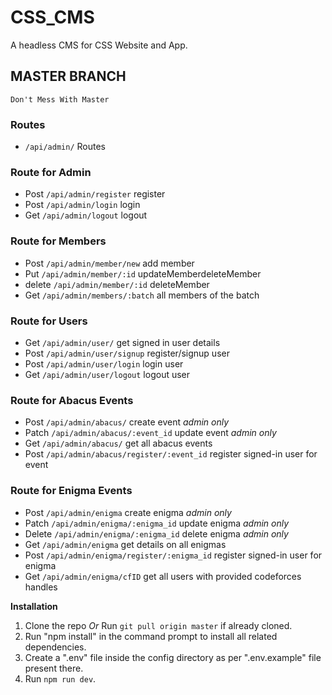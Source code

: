 # CSS_CMS

A headless CMS for CSS Website and App.

## MASTER BRANCH

`Don't Mess With Master`

### Routes

- `/api/admin/` Routes

### Route for Admin

- Post `/api/admin/register` register
- Post `/api/admin/login` login
- Get `/api/admin/logout` logout

### Route for Members

- Post `/api/admin/member/new` add member
- Put `/api/admin/member/:id` updateMemberdeleteMember
- delete `/api/admin/member/:id` deleteMember
- Get `/api/admin/members/:batch` all members of the batch

### Route for Users

- Get `/api/admin/user/` get signed in user details
- Post `/api/admin/user/signup` register/signup user
- Post `/api/admin/user/login` login user
- Get `/api/admin/user/logout` logout user

### Route for Abacus Events

- Post `/api/admin/abacus/` create event _admin only_
- Patch `/api/admin/abacus/:event_id` update event _admin only_
- Get `/api/admin/abacus/` get all abacus events
- Post `/api/admin/abacus/register/:event_id` register signed-in user for event

### Route for Enigma Events

- Post `/api/admin/enigma` create enigma _admin only_
- Patch `/api/admin/enigma/:enigma_id` update enigma _admin only_
- Delete `/api/admin/enigma/:enigma_id` delete enigma _admin only_
- Get `/api/admin/enigma` get details on all enigmas
- Post `/api/admin/enigma/register/:enigma_id` register signed-in user for enigma
- Get `/api/admin/enigma/cfID` get all users with provided codeforces handles

**Installation**

1. Clone the repo _Or_ Run `git pull origin master` if already cloned.
2. Run "npm install" in the command prompt to install all related dependencies.
3. Create a ".env" file inside the config directory as per ".env.example" file present there.
4. Run `npm run dev`.

####
